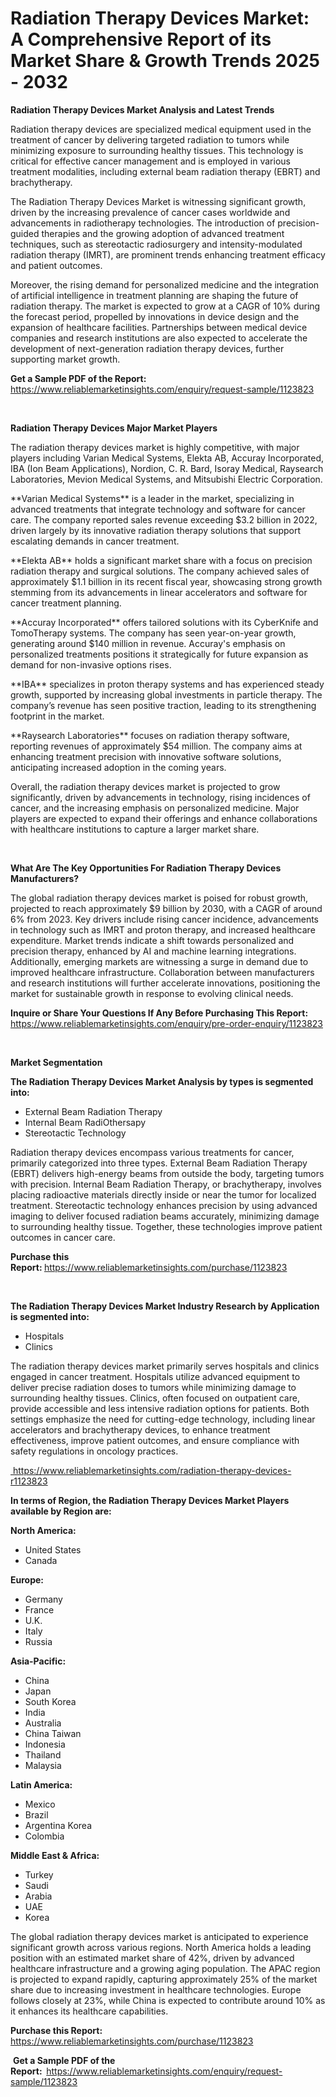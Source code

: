 <p><h1>Radiation Therapy Devices Market: A Comprehensive Report of its Market Share & Growth Trends 2025 - 2032</h1></p><p><strong>Radiation Therapy Devices Market Analysis and Latest Trends</strong></p>
<p><p>Radiation therapy devices are specialized medical equipment used in the treatment of cancer by delivering targeted radiation to tumors while minimizing exposure to surrounding healthy tissues. This technology is critical for effective cancer management and is employed in various treatment modalities, including external beam radiation therapy (EBRT) and brachytherapy. </p><p>The Radiation Therapy Devices Market is witnessing significant growth, driven by the increasing prevalence of cancer cases worldwide and advancements in radiotherapy technologies. The introduction of precision-guided therapies and the growing adoption of advanced treatment techniques, such as stereotactic radiosurgery and intensity-modulated radiation therapy (IMRT), are prominent trends enhancing treatment efficacy and patient outcomes.</p><p>Moreover, the rising demand for personalized medicine and the integration of artificial intelligence in treatment planning are shaping the future of radiation therapy. The market is expected to grow at a CAGR of 10% during the forecast period, propelled by innovations in device design and the expansion of healthcare facilities. Partnerships between medical device companies and research institutions are also expected to accelerate the development of next-generation radiation therapy devices, further supporting market growth.</p></p>
<p><strong>Get a Sample PDF of the Report:&nbsp;</strong> <a href="https://www.reliablemarketinsights.com/enquiry/request-sample/1123823?utm_campaign=2606&utm_medium=2&utm_source=Github&utm_content=ia&utm_term=19042025&utm_id=radiation-therapy-devices">https://www.reliablemarketinsights.com/enquiry/request-sample/1123823</a></p>
<p>&nbsp;</p>
<p><strong>Radiation Therapy Devices Major Market Players</strong></p>
<p><p>The radiation therapy devices market is highly competitive, with major players including Varian Medical Systems, Elekta AB, Accuray Incorporated, IBA (Ion Beam Applications), Nordion, C. R. Bard, Isoray Medical, Raysearch Laboratories, Mevion Medical Systems, and Mitsubishi Electric Corporation. </p><p>**Varian Medical Systems** is a leader in the market, specializing in advanced treatments that integrate technology and software for cancer care. The company reported sales revenue exceeding $3.2 billion in 2022, driven largely by its innovative radiation therapy solutions that support escalating demands in cancer treatment.</p><p>**Elekta AB** holds a significant market share with a focus on precision radiation therapy and surgical solutions. The company achieved sales of approximately $1.1 billion in its recent fiscal year, showcasing strong growth stemming from its advancements in linear accelerators and software for cancer treatment planning.</p><p>**Accuray Incorporated** offers tailored solutions with its CyberKnife and TomoTherapy systems. The company has seen year-on-year growth, generating around $140 million in revenue. Accuray's emphasis on personalized treatments positions it strategically for future expansion as demand for non-invasive options rises.</p><p>**IBA** specializes in proton therapy systems and has experienced steady growth, supported by increasing global investments in particle therapy. The company’s revenue has seen positive traction, leading to its strengthening footprint in the market.</p><p>**Raysearch Laboratories** focuses on radiation therapy software, reporting revenues of approximately $54 million. The company aims at enhancing treatment precision with innovative software solutions, anticipating increased adoption in the coming years.</p><p>Overall, the radiation therapy devices market is projected to grow significantly, driven by advancements in technology, rising incidences of cancer, and the increasing emphasis on personalized medicine. Major players are expected to expand their offerings and enhance collaborations with healthcare institutions to capture a larger market share.</p></p>
<p>&nbsp;</p>
<p><strong>What Are The Key Opportunities For Radiation Therapy Devices Manufacturers?</strong></p>
<p><p>The global radiation therapy devices market is poised for robust growth, projected to reach approximately $9 billion by 2030, with a CAGR of around 6% from 2023. Key drivers include rising cancer incidence, advancements in technology such as IMRT and proton therapy, and increased healthcare expenditure. Market trends indicate a shift towards personalized and precision therapy, enhanced by AI and machine learning integrations. Additionally, emerging markets are witnessing a surge in demand due to improved healthcare infrastructure. Collaboration between manufacturers and research institutions will further accelerate innovations, positioning the market for sustainable growth in response to evolving clinical needs.</p></p>
<p><strong>Inquire or Share Your Questions If Any Before Purchasing This Report:</strong> <a href="https://www.reliablemarketinsights.com/enquiry/pre-order-enquiry/1123823?utm_campaign=2606&utm_medium=2&utm_source=Github&utm_content=ia&utm_term=19042025&utm_id=radiation-therapy-devices">https://www.reliablemarketinsights.com/enquiry/pre-order-enquiry/1123823</a></p>
<p>&nbsp;</p>
<p><strong>Market Segmentation</strong></p>
<p><strong>The Radiation Therapy Devices Market Analysis by types is segmented into:</strong></p>
<p><ul><li>External Beam Radiation Therapy</li><li>Internal Beam RadiOthersapy</li><li>Stereotactic Technology</li></ul></p>
<p><p>Radiation therapy devices encompass various treatments for cancer, primarily categorized into three types. External Beam Radiation Therapy (EBRT) delivers high-energy beams from outside the body, targeting tumors with precision. Internal Beam Radiation Therapy, or brachytherapy, involves placing radioactive materials directly inside or near the tumor for localized treatment. Stereotactic technology enhances precision by using advanced imaging to deliver focused radiation beams accurately, minimizing damage to surrounding healthy tissue. Together, these technologies improve patient outcomes in cancer care.</p></p>
<p><strong>Purchase this Report:&nbsp;</strong><a href="https://www.reliablemarketinsights.com/purchase/1123823?utm_campaign=2606&utm_medium=2&utm_source=Github&utm_content=ia&utm_term=19042025&utm_id=radiation-therapy-devices">https://www.reliablemarketinsights.com/purchase/1123823</a></p>
<p>&nbsp;</p>
<p><strong>The Radiation Therapy Devices Market Industry Research by Application is segmented into:</strong></p>
<p><ul><li>Hospitals</li><li>Clinics</li></ul></p>
<p><p>The radiation therapy devices market primarily serves hospitals and clinics engaged in cancer treatment. Hospitals utilize advanced equipment to deliver precise radiation doses to tumors while minimizing damage to surrounding healthy tissues. Clinics, often focused on outpatient care, provide accessible and less intensive radiation options for patients. Both settings emphasize the need for cutting-edge technology, including linear accelerators and brachytherapy devices, to enhance treatment effectiveness, improve patient outcomes, and ensure compliance with safety regulations in oncology practices.</p></p>
<p><a href="https://www.reliablemarketinsights.com/radiation-therapy-devices-r1123823?utm_campaign=2606&utm_medium=2&utm_source=Github&utm_content=ia&utm_term=19042025&utm_id=radiation-therapy-devices">&nbsp;https://www.reliablemarketinsights.com/radiation-therapy-devices-r1123823</a></p>
<p><strong>In terms of Region, the Radiation Therapy Devices Market Players available by Region are:</strong></p>
<p>
    <p> <strong> North America: </strong>
        <ul>
            <li>United States</li>
            <li>Canada</li>
        </ul>
        </p> 
    <p> <strong> Europe: </strong>
        <ul>
            <li>Germany</li>
            <li>France</li>
            <li>U.K.</li>
            <li>Italy</li>
            <li>Russia</li>
        </ul>
        </p> 
    <p> <strong> Asia-Pacific: </strong>
        <ul>
            <li>China</li>
            <li>Japan</li>
            <li>South Korea</li>
            <li>India</li>
            <li>Australia</li>
            <li>China Taiwan</li>
            <li>Indonesia</li>
            <li>Thailand</li>
            <li>Malaysia</li>
        </ul>
        </p> 
    <p> <strong> Latin America: </strong>
        <ul>
            <li>Mexico</li>
            <li>Brazil</li>
            <li>Argentina Korea</li>
            <li>Colombia</li>
        </ul>
        </p> 
    <p> <strong> Middle East & Africa: </strong>
        <ul>
            <li>Turkey</li>
            <li>Saudi</li>
            <li>Arabia</li>
            <li>UAE</li>
            <li>Korea</li>
        </ul>
    </p>
    </p>
<p><p>The global radiation therapy devices market is anticipated to experience significant growth across various regions. North America holds a leading position with an estimated market share of 42%, driven by advanced healthcare infrastructure and a growing aging population. The APAC region is projected to expand rapidly, capturing approximately 25% of the market share due to increasing investment in healthcare technologies. Europe follows closely at 23%, while China is expected to contribute around 10% as it enhances its healthcare capabilities.</p></p>
<p><strong>Purchase this Report: </strong><a href="https://www.reliablemarketinsights.com/purchase/1123823?utm_campaign=2606&utm_medium=2&utm_source=Github&utm_content=ia&utm_term=19042025&utm_id=radiation-therapy-devices">https://www.reliablemarketinsights.com/purchase/1123823</a></p>
<p>&nbsp;<strong>Get a Sample PDF of the Report:&nbsp;&nbsp;</strong><a href="https://www.reliablemarketinsights.com/enquiry/request-sample/1123823?utm_campaign=2606&utm_medium=2&utm_source=Github&utm_content=ia&utm_term=19042025&utm_id=radiation-therapy-devices">https://www.reliablemarketinsights.com/enquiry/request-sample/1123823</a></p>
<p><strong></strong></p>
<p><p></p><p></p><p></p></p>